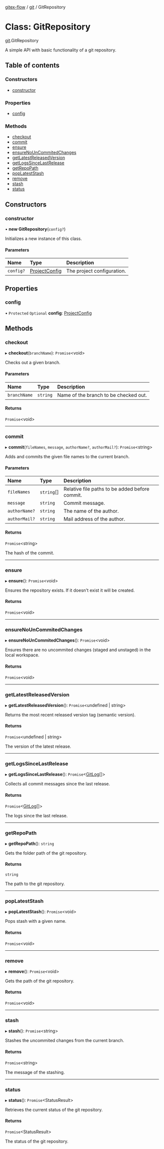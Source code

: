 [gitex-flow](../README.md) / [git](../modules/git.md) / GitRepository

# Class: GitRepository

[git](../modules/git.md).GitRepository

A simple API with basic functionality of a git repository.

## Table of contents

### Constructors

- [constructor](git.gitrepository.md#constructor)

### Properties

- [config](git.gitrepository.md#config)

### Methods

- [checkout](git.gitrepository.md#checkout)
- [commit](git.gitrepository.md#commit)
- [ensure](git.gitrepository.md#ensure)
- [ensureNoUnCommitedChanges](git.gitrepository.md#ensurenouncommitedchanges)
- [getLatestReleasedVersion](git.gitrepository.md#getlatestreleasedversion)
- [getLogsSinceLastRelease](git.gitrepository.md#getlogssincelastrelease)
- [getRepoPath](git.gitrepository.md#getrepopath)
- [popLatestStash](git.gitrepository.md#poplateststash)
- [remove](git.gitrepository.md#remove)
- [stash](git.gitrepository.md#stash)
- [status](git.gitrepository.md#status)

## Constructors

### constructor

• **new GitRepository**(`config?`)

Initializes a new instance of this class.

#### Parameters

| Name | Type | Description |
| :------ | :------ | :------ |
| `config?` | [ProjectConfig](../interfaces/configs.projectconfig.md) | The project configuration. |

## Properties

### config

• `Protected` `Optional` **config**: [ProjectConfig](../interfaces/configs.projectconfig.md)

## Methods

### checkout

▸ **checkout**(`branchName`): `Promise`<void\>

Checks out a given branch.

#### Parameters

| Name | Type | Description |
| :------ | :------ | :------ |
| `branchName` | `string` | Name of the branch to be checked out. |

#### Returns

`Promise`<void\>

___

### commit

▸ **commit**(`fileNames`, `message`, `authorName?`, `authorMail?`): `Promise`<string\>

Adds and commits the given file names to the current branch.

#### Parameters

| Name | Type | Description |
| :------ | :------ | :------ |
| `fileNames` | `string`[] | Relative file paths to be added before commit. |
| `message` | `string` | Commit message. |
| `authorName?` | `string` | The name of the author. |
| `authorMail?` | `string` | Mail address of the author. |

#### Returns

`Promise`<string\>

The hash of the commit.

___

### ensure

▸ **ensure**(): `Promise`<void\>

Ensures the repository exists.
If it doesn't exist it will be created.

#### Returns

`Promise`<void\>

___

### ensureNoUnCommitedChanges

▸ **ensureNoUnCommitedChanges**(): `Promise`<void\>

Ensures there are no uncommited changes (staged and unstaged) in the local workspace.

#### Returns

`Promise`<void\>

___

### getLatestReleasedVersion

▸ **getLatestReleasedVersion**(): `Promise`<undefined \| string\>

Returns the most recent released version tag (semantic version).

#### Returns

`Promise`<undefined \| string\>

The version of the latest release.

___

### getLogsSinceLastRelease

▸ **getLogsSinceLastRelease**(): `Promise`<[GitLog](../interfaces/git.gitlog.md)[]\>

Collects all commit messages since the last release.

#### Returns

`Promise`<[GitLog](../interfaces/git.gitlog.md)[]\>

The logs since the last release.

___

### getRepoPath

▸ **getRepoPath**(): `string`

Gets the folder path of the git repository.

#### Returns

`string`

The path to the git repository.

___

### popLatestStash

▸ **popLatestStash**(): `Promise`<void\>

Pops stash with a given name.

#### Returns

`Promise`<void\>

___

### remove

▸ **remove**(): `Promise`<void\>

Gets the path of the git repository.

#### Returns

`Promise`<void\>

___

### stash

▸ **stash**(): `Promise`<string\>

Stashes the uncommited changes from the current branch.

#### Returns

`Promise`<string\>

The message of the stashing.

___

### status

▸ **status**(): `Promise`<StatusResult\>

Retrieves the current status of the git repository.

#### Returns

`Promise`<StatusResult\>

The status of the git repository.
